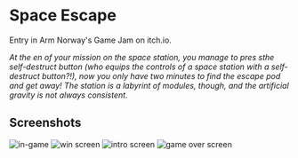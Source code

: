 # Space Escape
Entry in Arm Norway's Game Jam on itch.io.

*At the en of your mission on the space station, you manage to pres sthe self-destruct button (who equips the controls of a space station with a self-destruct button?!), now you only have two minutes to find the escape pod and get away! The station is a labyrint of modules, though, and the artificial gravity is not always consistent.*

## Screenshots

![in-game](https://github.com/akberg/arm-gamejam-21/blob/master/SpaceEscape/screenshots/space-escape-0.PNG)
![win screen](https://github.com/akberg/arm-gamejam-21/blob/master/SpaceEscape/screenshots/space-escape-1.PNG)
![intro screen](https://github.com/akberg/arm-gamejam-21/blob/master/SpaceEscape/screenshots/space-escape-intro.PNG)
![game over screen](https://github.com/akberg/arm-gamejam-21/blob/master/SpaceEscape/screenshots/space-escape-gameover.PNG)
